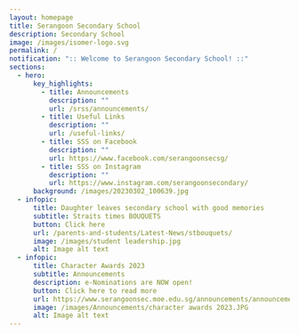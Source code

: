 ```yaml
---
layout: homepage
title: Serangoon Secondary School
description: Secondary School
image: /images/isomer-logo.svg
permalink: /
notification: ":: Welcome to Serangoon Secondary School! ::"
sections:
  - hero:
      key_highlights:
        - title: Announcements
          description: ""
          url: /srss/announcements/
        - title: Useful Links
          description: ""
          url: /useful-links/
        - title: SSS on Facebook
          description: ""
          url: https://www.facebook.com/serangoonsecsg/
        - title: SSS on Instagram
          description: ""
          url: https://www.instagram.com/serangoonsecondary/
      background: /images/20230302_100639.jpg
  - infopic:
      title: Daughter leaves secondary school with good memories
      subtitle: Straits times BOUQUETS
      button: Click here
      url: /parents-and-students/Latest-News/stbouquets/
      image: /images/student leadership.jpg
      alt: Image alt text
  - infopic:
      title: Character Awards 2023
      subtitle: Announcements
      description: e-Nominations are NOW open!
      button: Click here to read more
      url: https://www.serangoonsec.moe.edu.sg/announcements/announcements/character-awards-2023/
      image: /images/Announcements/character awards 2023.JPG
      alt: Image alt text
---
```

